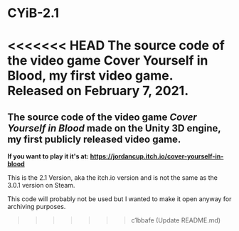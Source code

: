 # CYiB-2.1
<<<<<<< HEAD
The source code of the video game Cover Yourself in Blood, my first video game. Released on February 7, 2021.
=======
## The source code of the video game *Cover Yourself in Blood* made on the Unity 3D engine, my first publicly released video game. 

**If you want to play it it's at: https://jordancup.itch.io/cover-yourself-in-blood**

This is the 2.1 Version, aka the itch.io version and is not the same as the 3.0.1 version on Steam.

This code will probably not be used but I wanted to make it open anyway for archiving purposes.
>>>>>>> c1bbafe (Update README.md)
